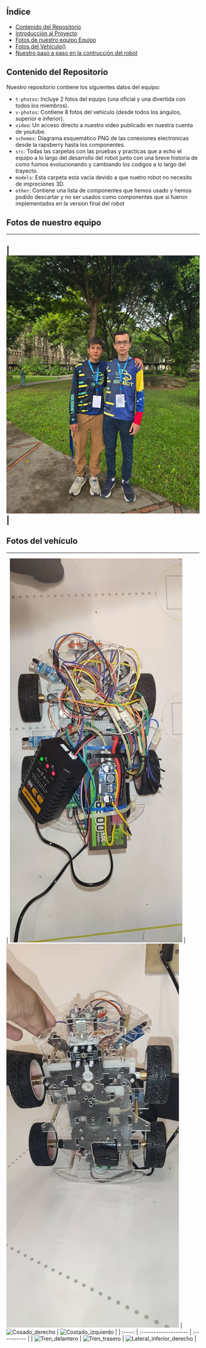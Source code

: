##  Índice

* [Contenido del Repositorio](#contenido-del-repositorio)
* [Introducción al Proyecto](#introducción-al-proyecto)
* [Fotos de nuestro equipo Equipo](#fotos-de-equipo)
* [Fotos del Vehículo()](#fotos-del-vehiculo)
* [Nuestro paso a paso en la contrucción del robot](#diseño-de-hardware)

##  Contenido del Repositorio

Nuestro repositorio contiene los siguientes datos del equipo:

* `t-photos`: Incluye 2 fotos del equipo (una oficial y una divertida con todos los miembros).
* `v-photos`: Contiene 8 fotos del vehículo (desde todos los ángulos, superior e inferior).
* `video`: Un acceso directo a nuestro video publicado en nuestra cuenta de youtube.
* `schemes`: Diagrama esquemático PNG de las conexiones electronicas desde la rapsberry hasta los componentes.
* `src`: Todas las carpetas con las pruebas y practicas que a echo el equipo a lo largo del desarrollo del robot junto con una breve historia de como fuimos evolucionando y cambiando los codigos a lo largo del trayecto.
* `models`: Esta carpeta esta vacia devido a que nuetro robot no necesito de impreciones 3D.
* `other`: Contiene una lista de componentes que hemos usado y hemos podido descartar y no ser usados como componentes que si fueron implementados en la version final del robot

## Fotos de nuestro equipo
---
| ![fotos del equipo](https://github.com/nestoxuy/OSCORP/blob/main/t-photos/Equipo_OSCORP.jpg) |
---
## Fotos del vehículo 
---
| ![Nivel_superior](v-photos/Images/Nivel_superior.jpeg ) | ![Nivel_inferior"](v-photos/Images/Nivel_inferior.jpeg ) | ![Cosado_derecho](main/v-photos/Images/Costado_derecho.jpeg ) | ![Costado_izquierdo](main/v-photos/Images/Costado_izquierdo.jpeg ) |
| :----: | :------------------- | :---------- |
| ![Tren_delantero](main/v-photos/Images/Tren_delantero.jpeg ) | ![Tren_trasero](main/v-photos/Images/Tren_trasero.jpeg ) | ![Lateral_inferior_derecho](main/v-photos/Images/Lateral_inferior_derecho.jpeg) |



